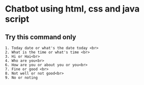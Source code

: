 # Chatbot using html, css and java script
## Try this command only
    1. Today date or what's the date today <br>
    2. What is the time or what's time <br>
    3. Hi or Hai<br>
    4. Who are you<br>
    6. How are you or about you or you<br>
    7. Fine or good <br>
    8. Not well or not good<br>
    9. No or noting